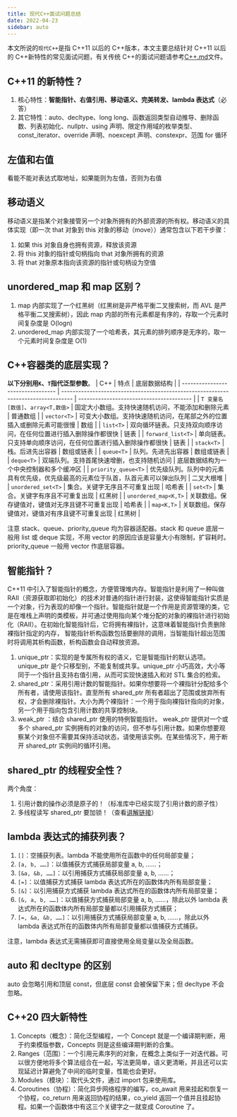 ```yaml
---
title: 现代C++面试问题总结
date: 2022-04-23
sidebar: auto
---
```


本文所说的`现代C++`是指 C++11 以后的 C++版本，本文主要总结针对 C++11 以后的 C++新特性的常见面试问题，有关传统 C++的面试问题请参考[C++.md](C++.md)文件。

## C++11 的新特性？

1. 核心特性：**智能指针、右值引用、移动语义、完美转发、lambda 表达式**（必答）
2. 其它特性：auto、decltype、long long、函数返回类型自动推导、删除函数、列表初始化、nullptr、using 声明、限定作用域的枚举类型、const_iterator、override 声明、noexcept 声明、constexpr、范围 for 循环

## 左值和右值

看能不能对表达式取地址，如果能则为左值，否则为右值

## 移动语义

移动语义是指某个对象接管另一个对象所拥有的外部资源的所有权。移动语义的具体实现（即一次 that 对象到 this 对象的移动（move））通常包含以下若干步骤：

1. 如果 this 对象自身也拥有资源，释放该资源
2. 将 this 对象的指针或句柄指向 that 对象所拥有的资源
3. 将 that 对象原本指向该资源的指针或句柄设为空值

## unordered_map 和 map 区别？

1. map 内部实现了一个红黑树（红黑树是非严格平衡二叉搜索树，而 AVL 是严格平衡二叉搜索树），因此 map 内部的所有元素都是有序的，存取一个元素时间复杂度是 O(logn)
2. unordered_map 内部实现了一个哈希表，其元素的排列顺序是无序的，取一个元素时间复杂度是 O(1)

## C++容器类的底层实现？

**以下分别用`K`、`T`指代泛型参数**。
| C++ | 特点 | 底层数据结构 |
| --------------------------------- | ---------------------------------------------------------------------------------- | ---------------------------------------- |
| `T 变量名[数值]`、`array<T,数值>` | 固定大小数组。支持快速随机访问，不能添加和删除元素 | 普通数组 |
| `vector<T>` | 可变大小数组。支持快速随机访问，在尾部之外的位置插入或删除元素可能很慢 | 数组 |
| `list<T>` | 双向循环链表。只支持双向顺序访问，在任何位置进行插入删除操作都很快 | 链表 |
| `forward_list<T>` | 单向链表。只支持单向顺序访问，在任何位置进行插入删除操作都很快 | 链表 |
| `stack<T>` | 栈。后进先出容器 | 数组或链表 |
| `queue<T>` | 队列。先进先出容器 | 数组或链表 |
| `deque<T>` | 双端队列。支持首尾快速增删，也支持随机访问 | 底层数据结构为一个中央控制器和多个缓冲区 |
| `priority_queue<T>` | 优先级队列。队列中的元素具有优先级，优先级最高的元素位于队首，队首元素可以弹出队列 | 二叉大根堆 |
| `unordered_set<T>` | 集合。关键字无序且不可重复出现 | 哈希表 |
| `set<T>` | 集合。关键字有序且不可重复出现 | 红黑树 |
| `unordered_map<K,T>` | 关联数组。保存键值对，键值对无序且键不可重复出现 | 哈希表 |
| `map<K,T>` | 关联数组。保存键值对，键值对有序且键不可重复出现 | 红黑树 |

注意 stack、queue、priority_queue 均为容器适配器。stack 和 queue 底层一般用 list 或 deque 实现，不用 vector 的原因应该是容量大小有限制，扩容耗时。priority_queue 一般用 vector 作底层容器。

## 智能指针？

C++11 中引入了智能指针的概念，方便管理堆内存。智能指针是利用了一种叫做 RAII（资源获取即初始化）的技术对普通的指针进行封装，这使得智能指针实质是一个对象，行为表现的却像一个指针。智能指针就是一个作用是资源管理的类，它是在堆栈上声明的类模板，并可通过使用指向某个堆分配的对象的裸指针进行初始化（RAII）。在初始化智能指针后，它将拥有裸指针，这意味着智能指针负责删除裸指针指定的内存， 智能指针析构函数包括要删除的调用，当智能指针超出范围时将调用其析构函数，析构函数会自动释放资源。

1. unique_ptr：实现的是专属所有权的语义，它是智能指针的默认选项。unique_ptr 是个只移型别，不能复制或共享。unique_ptr 小巧高效，大小等同于一个指针且支持右值引用，从而可实现快速插入和对 STL 集合的检索。
2. shared_ptr：采用引用计数的智能指针。如果你想要将一个裸指针分配给多个所有者，请使用该指针。直至所有 shared_ptr 所有者超出了范围或放弃所有权，才会删除裸指针。大小为两个裸指针：一个用于指向裸指针指向的对象，另一个用于指向包含引用计数的共享控制块。
3. weak_ptr ：结合 shared_ptr 使用的特例智能指针。 weak_ptr 提供对一个或多个 shared_ptr 实例拥有的对象的访问，但不参与引用计数。如果你想要观察某个对象但不需要其保持活动状态，请使用该实例。在某些情况下，用于断开 shared_ptr 实例间的循环引用。

## shared_ptr 的线程安全性？

两个角度：

1. 引用计数的操作必须是原子的！（标准库中已经实现了引用计数的原子性）
2. 多线程读写 shared_ptr 要加锁！（查看[讲解链接](https://blog.csdn.net/Solstice/article/details/8547547)）

## lambda 表达式的捕获列表？

1. `[]`：空捕获列表。lambda 不能使用所在函数中的任何局部变量；
2. `[a, b, ……]`：以值捕获方式捕获局部变量 a, b, ……；
3. `[&a, &b, ……]`：以引用捕获方式捕获局部变量 a, b, ……；
4. `[=]`：以值捕获方式捕获 lambda 表达式所在的函数体内所有局部变量；
5. `[&]`：以引用捕获方式捕获 lambda 表达式所在的函数体内所有局部变量；
6. `[&, a, b, ……]`：以值捕获方式捕获局部变量 a, b, ……，除此以外 lambda 表达式所在的函数体内所有局部变量都以引用捕获方式捕获；
7. `[=, &a, &b, ……]`：以引用捕获方式捕获局部变量 a, b, ……，除此以外 lambda 表达式所在的函数体内所有局部变量都以值捕获方式捕获。

注意，lambda 表达式无需捕获即可直接使用全局变量以及全局函数。

## auto 和 decltype 的区别

auto 会忽略引用和顶层 const，但底层 const 会被保留下来；但 decltype 不会忽略。

## C++20 四大新特性

1. Concepts（概念）：简化泛型编程，一个 Concept 就是一个编译期判断，用于约束模版参数，Concepts 则是这些编译期判断的合集。
2. Ranges（范围）：一个引用元素序列的对象，在概念上类似于一对迭代器。可以很方便地将多个算法组合在一起，写法更简单，语义更清晰，并且还可以实现延迟计算避免了中间的临时变量，性能也会更好。
3. Modules（模块）：取代头文件，通过 import 包来使用库。
4. Coroutines（协程）：简化异步网络程序的编写，co_await 用来挂起和恢复一个协程，co_return 用来返回协程的结果，co_yield 返回一个值并且挂起协程。如果一个函数体中有这三个关键字之一就变成 Coroutine 了。
